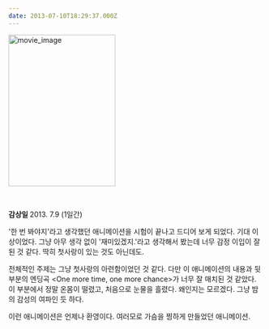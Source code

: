```yaml
---
date: 2013-07-10T18:29:37.000Z
---
```


<p><a href="/images/migrated-photos/2013/07/movie_image.jpg"><img class="alignnone size-medium wp-image-114" alt="movie_image" src="/images/migrated-photos/2013/07/movie_image.jpg?w=211" width="211" height="300" /></a></p>
<p> </p>
<p><strong>감상일 </strong>2013. 7.9 (1일간)</p>
<p>'한 번 봐야지'라고 생각했던 애니메이션을 시험이 끝나고 드디어 보게 되었다. 기대 이상이었다. 그냥 아무 생각 없이 '재미있겠지.'라고 생각해서 봤는데 너무 감정 이입이 잘 된 것 같다. 딱히 첫사랑이 있는 것도 아닌데도.</p>
<p>전체적인 주제는 그냥 첫사랑의 아련함이었던 것 같다. 다만 이 애니메이션의 내용과 뒷부분의 엔딩곡 &lt;One more time, one more chance&gt;가 너무 잘 매치된 것 같았다. 이 부분에서 정말 온몸이 떨렸고, 처음으로 눈물을 흘렸다. 왜인지는 모르겠다. 그냥 밤의 감성의 여파인 듯 하다.</p>
<p>이런 애니메이션은 언제나 환영이다. 여러모로 가슴을 찡하게 만들었던 애니메이션.</p>
